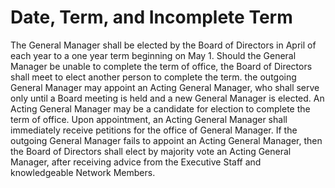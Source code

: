 # Date, Term, and Incomplete Term

The General Manager shall be elected by the Board of Directors in April of each year to a one year term beginning on May 1. Should the General Manager be unable to complete the term of office, the Board of Directors shall meet to elect another person to complete the term. the outgoing General Manager may appoint an Acting General Manager, who shall serve only until a Board meeting is held and a new General Manager is elected. An Acting General Manager may be a candidate for election to complete the term of office. Upon appointment, an Acting General Manager shall immediately receive petitions for the office of General Manager. If the outgoing General Manager fails to appoint an Acting General Manager, then the Board of Directors shall elect by majority vote an Acting General Manager, after receiving advice from the Executive Staff and knowledgeable Network Members.

